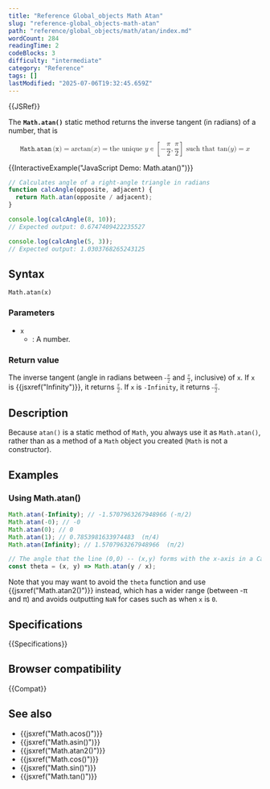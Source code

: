 ```yaml
---
title: "Reference Global_objects Math Atan"
slug: "reference-global_objects-math-atan"
path: "reference/global_objects/math/atan/index.md"
wordCount: 284
readingTime: 2
codeBlocks: 3
difficulty: "intermediate"
category: "Reference"
tags: []
lastModified: "2025-07-06T19:32:45.659Z"
---
```



{{JSRef}}

The **`Math.atan()`** static method returns the inverse tangent (in radians) of a number, that is

<!-- prettier-ignore-start -->
<math display="block">
  <semantics><mrow><mrow><mo lspace="0em" rspace="0.16666666666666666em">𝙼𝚊𝚝𝚑.𝚊𝚝𝚊𝚗</mo><mo stretchy="false">(</mo><mi>𝚡</mi><mo stretchy="false">)</mo></mrow><mo>=</mo><mo lspace="0em" rspace="0em">arctan</mo><mo stretchy="false">(</mo><mi>x</mi><mo stretchy="false">)</mo><mo>=</mo><mtext>the unique&nbsp;</mtext><mi>y</mi><mo>∊</mo><mrow><mo>[</mo><mrow><mo>−</mo><mfrac><mi>π</mi><mn>2</mn></mfrac><mo>,</mo><mfrac><mi>π</mi><mn>2</mn></mfrac></mrow><mo>]</mo></mrow><mtext>&nbsp;such that&nbsp;</mtext><mo lspace="0em" rspace="0em">tan</mo><mo stretchy="false">(</mo><mi>y</mi><mo stretchy="false">)</mo><mo>=</mo><mi>x</mi></mrow><annotation encoding="TeX">\mathtt{\operatorname{Math.atan}(x)} = \arctan(x) = \text{the unique } y \in \left[-\frac{\pi}{2}, \frac{\pi}{2}\right] \text{ such that } \tan(y) = x</annotation></semantics>
</math>
<!-- prettier-ignore-end -->

{{InteractiveExample("JavaScript Demo: Math.atan()")}}

```js interactive-example
// Calculates angle of a right-angle triangle in radians
function calcAngle(opposite, adjacent) {
  return Math.atan(opposite / adjacent);
}

console.log(calcAngle(8, 10));
// Expected output: 0.6747409422235527

console.log(calcAngle(5, 3));
// Expected output: 1.0303768265243125
```

## Syntax

```js-nolint
Math.atan(x)
```

### Parameters

- `x`
  - : A number.

### Return value

The inverse tangent (angle in radians between <math><semantics><mrow><mo>-</mo><mfrac><mi>π</mi><mn>2</mn></mfrac></mrow><annotation encoding="TeX">-\frac{\pi}{2}</annotation></semantics></math> and <math><semantics><mfrac><mi>π</mi><mn>2</mn></mfrac><annotation encoding="TeX">\frac{\pi}{2}</annotation></semantics></math>, inclusive) of `x`. If `x` is {{jsxref("Infinity")}}, it returns <math><semantics><mfrac><mi>π</mi><mn>2</mn></mfrac><annotation encoding="TeX">\frac{\pi}{2}</annotation></semantics></math>. If `x` is `-Infinity`, it returns <math><semantics><mrow><mo>-</mo><mfrac><mi>π</mi><mn>2</mn></mfrac></mrow><annotation encoding="TeX">-\frac{\pi}{2}</annotation></semantics></math>.

## Description

Because `atan()` is a static method of `Math`, you always use it as `Math.atan()`, rather than as a method of a `Math` object you created (`Math` is not a constructor).

## Examples

### Using Math.atan()

```js
Math.atan(-Infinity); // -1.5707963267948966 (-π/2)
Math.atan(-0); // -0
Math.atan(0); // 0
Math.atan(1); // 0.7853981633974483  (π/4)
Math.atan(Infinity); // 1.5707963267948966  (π/2)

// The angle that the line (0,0) -- (x,y) forms with the x-axis in a Cartesian coordinate system
const theta = (x, y) => Math.atan(y / x);
```

Note that you may want to avoid the `theta` function and use {{jsxref("Math.atan2()")}} instead, which has a wider range (between -π and π) and avoids outputting `NaN` for cases such as when `x` is `0`.

## Specifications

{{Specifications}}

## Browser compatibility

{{Compat}}

## See also

- {{jsxref("Math.acos()")}}
- {{jsxref("Math.asin()")}}
- {{jsxref("Math.atan2()")}}
- {{jsxref("Math.cos()")}}
- {{jsxref("Math.sin()")}}
- {{jsxref("Math.tan()")}}
